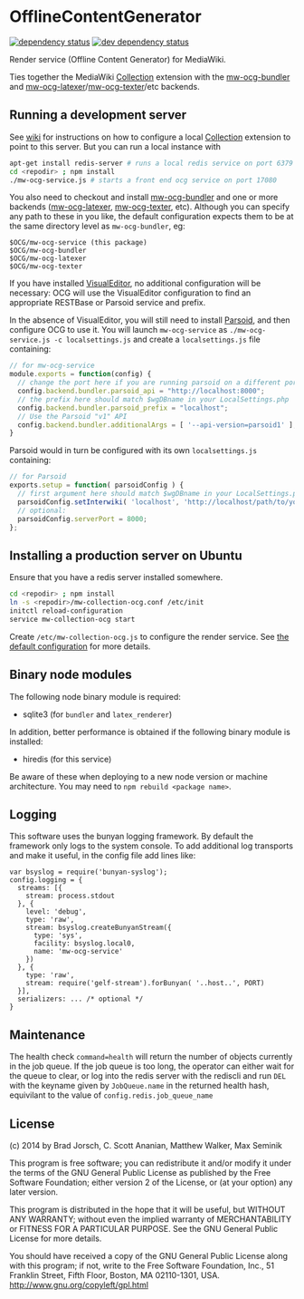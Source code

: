 # OfflineContentGenerator
[![dependency status][1]][2] [![dev dependency status][3]][4]

Render service (Offline Content Generator) for MediaWiki.

Ties together the MediaWiki [Collection] extension with
the [mw-ocg-bundler] and [mw-ocg-latexer]/[mw-ocg-texter]/etc backends.

## Running a development server
See [wiki](https://wikitech.wikimedia.org/wiki/OCG#Installing_a_development_instance)
for instructions on how to configure a local [Collection] extension to point
to this server.  But you can run a local instance with
```sh
apt-get install redis-server # runs a local redis service on port 6379
cd <repodir> ; npm install
./mw-ocg-service.js # starts a front end ocg service on port 17080
```

You also need to checkout and install [mw-ocg-bundler] and one or more
backends ([mw-ocg-latexer], [mw-ocg-texter], etc).  Although you can
specify any path to these in you like, the default configuration
expects them to be at the same directory level as `mw-ocg-bundler`,
eg:
```
$OCG/mw-ocg-service (this package)
$OCG/mw-ocg-bundler
$OCG/mw-ocg-latexer
$OCG/mw-ocg-texter
```

If you have installed [VisualEditor], no additional configuration will
be necessary: OCG will use the VisualEditor configuration to find an
appropriate RESTBase or Parsoid service and prefix.

In the absence of VisualEditor, you will still need to install
[Parsoid], and then configure OCG to use it.  You will launch
`mw-ocg-service` as `./mw-ocg-service.js -c localsettings.js` and
create a `localsettings.js` file containing:
```javascript
// for mw-ocg-service
module.exports = function(config) {
  // change the port here if you are running parsoid on a different port
  config.backend.bundler.parsoid_api = "http://localhost:8000";
  // the prefix here should match $wgDBname in your LocalSettings.php
  config.backend.bundler.parsoid_prefix = "localhost";
  // Use the Parsoid "v1" API
  config.backend.bundler.additionalArgs = [ '--api-version=parsoid1' ];
}
```

Parsoid would in turn be configured with its own `localsettings.js`
containing:
```javascript
// for Parsoid
exports.setup = function( parsoidConfig ) {
  // first argument here should match $wgDBname in your LocalSettings.php
  parsoidConfig.setInterwiki( 'localhost', 'http://localhost/path/to/your/mediawiki/api.php' );
  // optional:
  parsoidConfig.serverPort = 8000;
};
```

## Installing a production server on Ubuntu

Ensure that you have a redis server installed somewhere.

```sh
cd <repodir> ; npm install
ln -s <repodir>/mw-collection-ocg.conf /etc/init
initctl reload-configuration
service mw-collection-ocg start
```

Create `/etc/mw-collection-ocg.js` to configure the render service.
See [the default configuration](./defaults.js) for more details.

## Binary node modules
The following node binary module is required:
* sqlite3 (for `bundler` and `latex_renderer`)

In addition, better performance is obtained if the following binary
module is installed:
* hiredis (for this service)

Be aware of these when deploying to a new node version or machine
architecture.  You may need to `npm rebuild <package name>`.

## Logging
This software uses the bunyan logging framework. By default the framework
only logs to the system console. To add additional log transports and make it
useful, in the config file add lines like:

```
var bsyslog = require('bunyan-syslog');
config.logging = {
  streams: [{
    stream: process.stdout
  }, {
    level: 'debug',
    type: 'raw',
    stream: bsyslog.createBunyanStream({
      type: 'sys',
      facility: bsyslog.local0,
      name: 'mw-ocg-service'
    })
  }, {
    type: 'raw',
    stream: require('gelf-stream').forBunyan( '..host..', PORT)
  }],
  serializers: ... /* optional */
}
```

## Maintenance
The health check ```command=health``` will return the number of objects
currently in the job queue. If the job queue is too long, the operator can
either wait for the queue to clear, or log into the redis server with the
rediscli and run ```DEL``` with the keyname given by ```JobQueue.name``` in
the returned health hash, equivilant to the value of ```config.redis.job_queue_name```

## License

(c) 2014 by Brad Jorsch, C. Scott Ananian, Matthew Walker, Max Seminik

This program is free software; you can redistribute it and/or modify
it under the terms of the GNU General Public License as published by
the Free Software Foundation; either version 2 of the License, or
(at your option) any later version.

This program is distributed in the hope that it will be useful,
but WITHOUT ANY WARRANTY; without even the implied warranty of
MERCHANTABILITY or FITNESS FOR A PARTICULAR PURPOSE. See the
GNU General Public License for more details.

You should have received a copy of the GNU General Public License along
with this program; if not, write to the Free Software Foundation, Inc.,
51 Franklin Street, Fifth Floor, Boston, MA 02110-1301, USA.
http://www.gnu.org/copyleft/gpl.html

[Collection]:     https://www.mediawiki.org/wiki/Extension:Collection
[VisualEditor]:   https://www.mediawiki.org/wiki/Extension:VisualEditor
[Parsoid]:        https://www.mediawiki.org/wiki/Parsoid
[mw-ocg-bundler]: https://github.com/wikimedia/mediawiki-extensions-Collection-OfflineContentGenerator-bundler
[mw-ocg-latexer]: https://github.com/wikimedia/mediawiki-extensions-Collection-OfflineContentGenerator-latex_renderer
[mw-ocg-texter]:  https://github.com/wikimedia/mediawiki-extensions-Collection-OfflineContentGenerator-text_renderer

[1]: https://david-dm.org/wikimedia/mediawiki-extensions-Collection-OfflineContentGenerator.png
[2]: https://david-dm.org/wikimedia/mediawiki-extensions-Collection-OfflineContentGenerator
[3]: https://david-dm.org/wikimedia/mediawiki-extensions-Collection-OfflineContentGenerator/dev-status.png
[4]: https://david-dm.org/wikimedia/mediawiki-extensions-Collection-OfflineContentGenerator#info=devDependencies
